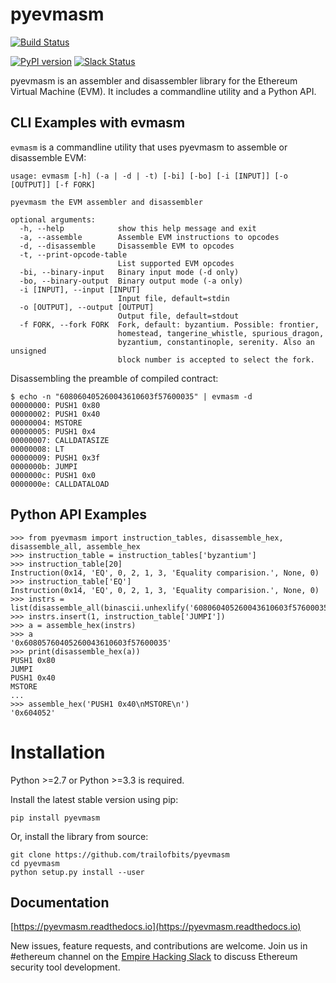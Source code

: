 # pyevmasm
[![Build Status](https://github.com/crytic/pyevmasm/workflows/CI/badge.svg)](https://github.com/crytic/pyevmasm/actions?query=workflow%3ACI)

[![PyPI version](https://badge.fury.io/py/pyevmasm.svg)](https://badge.fury.io/py/pyevmasm)
[![Slack Status](https://slack.empirehacking.nyc/badge.svg)](https://slack.empirehacking.nyc)

pyevmasm is an assembler and disassembler library for the Ethereum Virtual Machine (EVM). It includes a commandline utility and a Python API.

## CLI Examples with evmasm

`evmasm` is a commandline utility that uses pyevmasm to assemble or disassemble EVM:

```
usage: evmasm [-h] (-a | -d | -t) [-bi] [-bo] [-i [INPUT]] [-o [OUTPUT]] [-f FORK]

pyevmasm the EVM assembler and disassembler

optional arguments:
  -h, --help            show this help message and exit
  -a, --assemble        Assemble EVM instructions to opcodes
  -d, --disassemble     Disassemble EVM to opcodes
  -t, --print-opcode-table
                        List supported EVM opcodes
  -bi, --binary-input   Binary input mode (-d only)
  -bo, --binary-output  Binary output mode (-a only)
  -i [INPUT], --input [INPUT]
                        Input file, default=stdin
  -o [OUTPUT], --output [OUTPUT]
                        Output file, default=stdout
  -f FORK, --fork FORK  Fork, default: byzantium. Possible: frontier,
                        homestead, tangerine_whistle, spurious_dragon,
                        byzantium, constantinople, serenity. Also an unsigned
                        block number is accepted to select the fork.
```

Disassembling the preamble of compiled contract:

```
$ echo -n "608060405260043610603f57600035" | evmasm -d
00000000: PUSH1 0x80
00000002: PUSH1 0x40
00000004: MSTORE
00000005: PUSH1 0x4
00000007: CALLDATASIZE
00000008: LT
00000009: PUSH1 0x3f
0000000b: JUMPI
0000000c: PUSH1 0x0
0000000e: CALLDATALOAD
```

## Python API Examples

```
>>> from pyevmasm import instruction_tables, disassemble_hex, disassemble_all, assemble_hex
>>> instruction_table = instruction_tables['byzantium']
>>> instruction_table[20]
Instruction(0x14, 'EQ', 0, 2, 1, 3, 'Equality comparision.', None, 0)
>>> instruction_table['EQ']
Instruction(0x14, 'EQ', 0, 2, 1, 3, 'Equality comparision.', None, 0)
>>> instrs = list(disassemble_all(binascii.unhexlify('608060405260043610603f57600035')))
>>> instrs.insert(1, instruction_table['JUMPI'])
>>> a = assemble_hex(instrs)
>>> a
'0x60805760405260043610603f57600035'
>>> print(disassemble_hex(a))
PUSH1 0x80
JUMPI
PUSH1 0x40
MSTORE
...
>>> assemble_hex('PUSH1 0x40\nMSTORE\n')
'0x604052'
```

# Installation

Python >=2.7 or Python >=3.3 is required.

Install the latest stable version using pip:
```
pip install pyevmasm
```

Or, install the library from source:
```
git clone https://github.com/trailofbits/pyevmasm
cd pyevmasm
python setup.py install --user
```

## Documentation

[https://pyevmasm.readthedocs.io](https://pyevmasm.readthedocs.io)

New issues, feature requests, and contributions are welcome. Join us in #ethereum channel on the [Empire Hacking Slack](https://slack.empirehacking.nyc) to discuss Ethereum security tool development.
